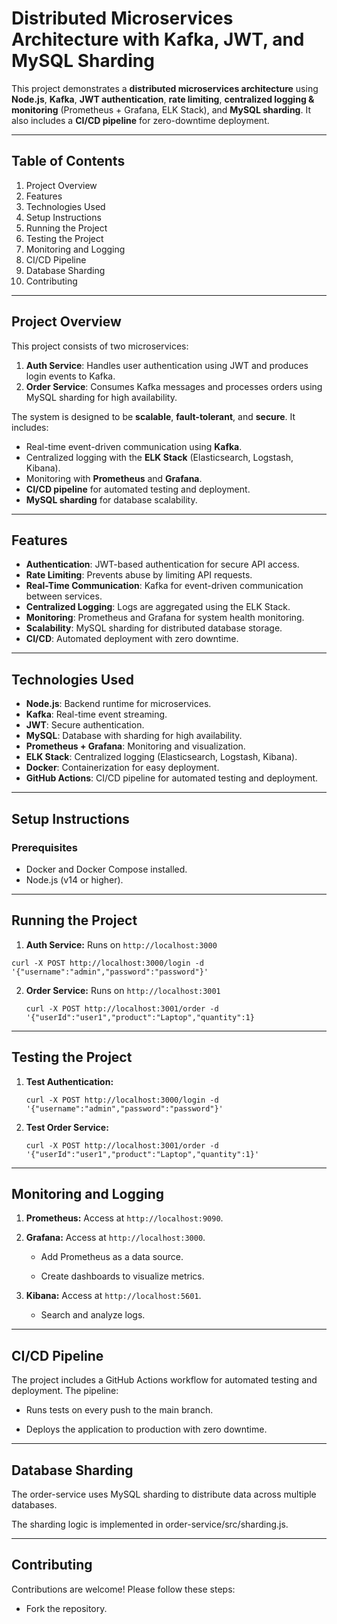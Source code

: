 # Distributed Microservices Architecture with Kafka, JWT, and MySQL Sharding

This project demonstrates a **distributed microservices architecture** using **Node.js**, **Kafka**, **JWT authentication**, **rate limiting**, **centralized logging & monitoring** (Prometheus + Grafana, ELK Stack), and **MySQL sharding**. It also includes a **CI/CD pipeline** for zero-downtime deployment.

---

## Table of Contents
1. Project Overview
2. Features
3. Technologies Used
4. Setup Instructions
5. Running the Project
6. Testing the Project
7. Monitoring and Logging
8. CI/CD Pipeline
9. Database Sharding
10. Contributing

---

## Project Overview

This project consists of two microservices:
1. **Auth Service**: Handles user authentication using JWT and produces login events to Kafka.
2. **Order Service**: Consumes Kafka messages and processes orders using MySQL sharding for high availability.

The system is designed to be **scalable**, **fault-tolerant**, and **secure**. It includes:
- Real-time event-driven communication using **Kafka**.
- Centralized logging with the **ELK Stack** (Elasticsearch, Logstash, Kibana).
- Monitoring with **Prometheus** and **Grafana**.
- **CI/CD pipeline** for automated testing and deployment.
- **MySQL sharding** for database scalability.

---

## Features

- **Authentication**: JWT-based authentication for secure API access.
- **Rate Limiting**: Prevents abuse by limiting API requests.
- **Real-Time Communication**: Kafka for event-driven communication between services.
- **Centralized Logging**: Logs are aggregated using the ELK Stack.
- **Monitoring**: Prometheus and Grafana for system health monitoring.
- **Scalability**: MySQL sharding for distributed database storage.
- **CI/CD**: Automated deployment with zero downtime.

---

## Technologies Used

- **Node.js**: Backend runtime for microservices.
- **Kafka**: Real-time event streaming.
- **JWT**: Secure authentication.
- **MySQL**: Database with sharding for high availability.
- **Prometheus + Grafana**: Monitoring and visualization.
- **ELK Stack**: Centralized logging (Elasticsearch, Logstash, Kibana).
- **Docker**: Containerization for easy deployment.
- **GitHub Actions**: CI/CD pipeline for automated testing and deployment.

---

## Setup Instructions
### Prerequisites
- Docker and Docker Compose installed.
- Node.js (v14 or higher).
---

## Running the Project
1. **Auth Service:** Runs on `http://localhost:3000`

`curl -X POST http://localhost:3000/login -d '{"username":"admin","password":"password"}'`
   
2. **Order Service:** Runs on `http://localhost:3001`

   `curl -X POST http://localhost:3001/order -d '{"userId":"user1","product":"Laptop","quantity":1}`

---
## Testing the Project

1. **Test Authentication:**

   `curl -X POST http://localhost:3000/login -d '{"username":"admin","password":"password"}'`

2. **Test Order Service:**

   `curl -X POST http://localhost:3001/order -d '{"userId":"user1","product":"Laptop","quantity":1}'`

---
## Monitoring and Logging

1. **Prometheus:** Access at `http://localhost:9090`.

2. **Grafana:** Access at `http://localhost:3000`.

      - Add Prometheus as a data source.

      - Create dashboards to visualize metrics.

3. **Kibana:** Access at `http://localhost:5601`.

      - Search and analyze logs.

---
  
## CI/CD Pipeline

The project includes a GitHub Actions workflow for automated testing and deployment. The pipeline:

- Runs tests on every push to the main branch.

- Deploys the application to production with zero downtime.

---

  ## Database Sharding

  The order-service uses MySQL sharding to distribute data across multiple databases.

  The sharding logic is implemented in order-service/src/sharding.js.

---
  ## Contributing

  Contributions are welcome! Please follow these steps:

  - Fork the repository.


